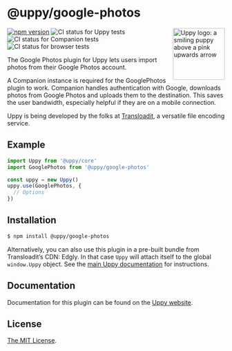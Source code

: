 # @uppy/google-photos

<img src="https://uppy.io/img/logo.svg" width="120" alt="Uppy logo: a smiling puppy above a pink upwards arrow" align="right">

[![npm version](https://img.shields.io/npm/v/@uppy/google-photos.svg?style=flat-square)](https://www.npmjs.com/package/@uppy/google-photos)
![CI status for Uppy tests](https://github.com/transloadit/uppy/workflows/Tests/badge.svg)
![CI status for Companion tests](https://github.com/transloadit/uppy/workflows/Companion/badge.svg)
![CI status for browser tests](https://github.com/transloadit/uppy/workflows/End-to-end%20tests/badge.svg)

The Google Photos plugin for Uppy lets users import photos from their Google
Photos account.

A Companion instance is required for the GooglePhotos plugin to work. Companion
handles authentication with Google, downloads photos from Google Photos and
uploads them to the destination. This saves the user bandwidth, especially
helpful if they are on a mobile connection.

Uppy is being developed by the folks at [Transloadit](https://transloadit.com),
a versatile file encoding service.

## Example

```js
import Uppy from '@uppy/core'
import GooglePhotos from '@uppy/google-photos'

const uppy = new Uppy()
uppy.use(GooglePhotos, {
  // Options
})
```

## Installation

```bash
$ npm install @uppy/google-photos
```

Alternatively, you can also use this plugin in a pre-built bundle from
Transloadit’s CDN: Edgly. In that case `Uppy` will attach itself to the global
`window.Uppy` object. See the
[main Uppy documentation](https://uppy.io/docs/#Installation) for instructions.

## Documentation

Documentation for this plugin can be found on the
[Uppy website](https://uppy.io/docs/google-photos).

## License

[The MIT License](./LICENSE).
